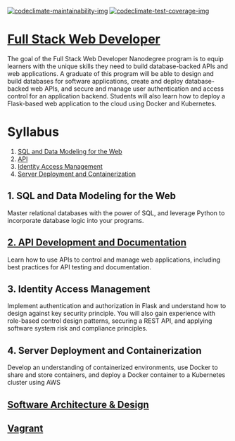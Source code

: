 [![codeclimate-maintainability-img]][codeclimate-maintainability-url]
[![codeclimate-test-coverage-img]][codeclimate-test-coverage-url]

# [Full Stack Web Developer](https://www.udacity.com/course/nd0044)
The goal of the Full Stack Web Developer Nanodegree program is to equip learners with the unique skills they need to build database-backed APIs and web applications. A graduate of this program will be able to design and build databases for software applications, create and deploy database-backed web APIs, and secure and manage user authentication and access control for an application backend. Students will also learn how to deploy a Flask-based web application to the cloud using Docker and Kubernetes.

# Syllabus

  1. [SQL and Data Modeling for the Web](#1-sql-and-data-modeling-for-the-web)
  2. [API](#2-api-Development-and-documentation)
  3. [Identity Access Management](#3-identity-access-management)
  4. [Server Deployment and Containerization](#4-server-deployment-and-containerization)

## 1. SQL and Data Modeling for the Web
Master relational databases with the power of SQL, and leverage Python to incorporate database logic into your programs.

## [2. API Development and Documentation](./syllabus/ud088)
Learn how to use APIs to control and manage web applications, including best practices for API testing and documentation.

## 3. Identity Access Management
Implement authentication and authorization in Flask and understand how to design against key security principle. You will also gain experience with role-based control design patterns, securing a REST API, and applying software system risk and compliance principles.

## 4. Server Deployment and Containerization
Develop an understanding of containerized environments, use Docker to share and store containers, and deploy a Docker container to a Kubernetes cluster using AWS

## [Software Architecture & Design](https://www.udacity.com/course/software-architecture-design--ud821)

## [Vagrant](./vagrant)

[codeclimate-maintainability-img]: https://api.codeclimate.com/v1/badges/aaf8753fbacfb3aed4c0/maintainability
[codeclimate-maintainability-url]: https://codeclimate.com/github/jpventura/nd004/maintainability

[codeclimate-test-coverage-img]: https://api.codeclimate.com/v1/badges/aaf8753fbacfb3aed4c0/test_coverage
[codeclimate-test-coverage-url]: https://codeclimate.com/github/jpventura/nd004/test_coverage
